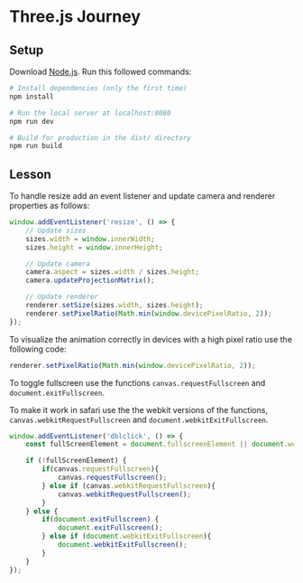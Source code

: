 # Three.js Journey

## Setup
Download [Node.js](https://nodejs.org/en/download/).
Run this followed commands:

``` bash
# Install dependencies (only the first time)
npm install

# Run the local server at localhost:8080
npm run dev

# Build for production in the dist/ directory
npm run build
```


## Lesson

To handle resize add an event listener and update camera and renderer properties as follows:

```javascript
window.addEventListener('resize', () => {
    // Update sizes
    sizes.width = window.innerWidth;
    sizes.height = window.innerHeight;

    // Update camera
    camera.aspect = sizes.width / sizes.height;
    camera.updateProjectionMatrix();

    // Update renderer
    renderer.setSize(sizes.width, sizes.height);
    renderer.setPixelRatio(Math.min(window.devicePixelRatio, 2));
});
```

To visualize the animation correctly in devices with a high pixel ratio use the following code:

```javascript
renderer.setPixelRatio(Math.min(window.devicePixelRatio, 2));
```

To toggle fullscreen use the functions `canvas.requestFullscreen` and `document.exitFullscreen`.

To make it work in safari use the the webkit versions of the functions, `canvas.webkitRequestFullscreen` and `document.webkitExitFullscreen`.

```javascript
window.addEventListener('dblclick', () => {
    const fullScreenElement = document.fullscreenElement || document.webkitFullscreenElement;

    if (!fullScreenElement) {
        if(canvas.requestFullscreen){
            canvas.requestFullscreen();
        } else if (canvas.webkitRequestFullscreen){
            canvas.webkitRequestFullscreen();
        }
    } else {
        if(document.exitFullscreen) {
            document.exitFullscreen();
        } else if (document.webkitExitFullscreen){
            document.webkitExitFullscreen();
        }
    }
});
```